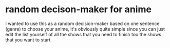 # random decison-maker for anime
I wanted to use this as a random decision-maker based on one sentence (genre) to choose your anime, it's obviously quite simple since you can just edit the list yourself of all the shows that you need to finish too the shows that you want to start.
